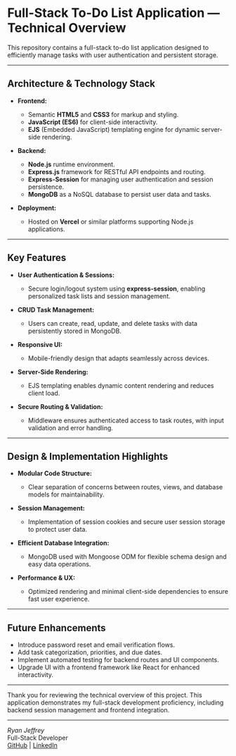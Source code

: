 # Full-Stack To-Do List Application — Technical Overview

This repository contains a full-stack to-do list application designed to efficiently manage tasks with user authentication and persistent storage.

---

## Architecture & Technology Stack

- **Frontend:**  
  - Semantic **HTML5** and **CSS3** for markup and styling.  
  - **JavaScript (ES6)** for client-side interactivity.  
  - **EJS** (Embedded JavaScript) templating engine for dynamic server-side rendering.

- **Backend:**  
  - **Node.js** runtime environment.  
  - **Express.js** framework for RESTful API endpoints and routing.  
  - **Express-Session** for managing user authentication and session persistence.  
  - **MongoDB** as a NoSQL database to persist user data and tasks.

- **Deployment:**  
  - Hosted on **Vercel** or similar platforms supporting Node.js applications.

---

## Key Features

- **User Authentication & Sessions:**  
  - Secure login/logout system using **express-session**, enabling personalized task lists and session management.

- **CRUD Task Management:**  
  - Users can create, read, update, and delete tasks with data persistently stored in MongoDB.

- **Responsive UI:**  
  - Mobile-friendly design that adapts seamlessly across devices.

- **Server-Side Rendering:**  
  - EJS templating enables dynamic content rendering and reduces client load.

- **Secure Routing & Validation:**  
  - Middleware ensures authenticated access to task routes, with input validation and error handling.

---

## Design & Implementation Highlights

- **Modular Code Structure:**  
  - Clear separation of concerns between routes, views, and database models for maintainability.

- **Session Management:**  
  - Implementation of session cookies and secure user session storage to protect user data.

- **Efficient Database Integration:**  
  - MongoDB used with Mongoose ODM for flexible schema design and easy data operations.

- **Performance & UX:**  
  - Optimized rendering and minimal client-side dependencies to ensure fast user experience.

---

## Future Enhancements

- Introduce password reset and email verification flows.  
- Add task categorization, priorities, and due dates.  
- Implement automated testing for backend routes and UI components.  
- Upgrade UI with a frontend framework like React for enhanced interactivity.

---

Thank you for reviewing the technical overview of this project. This application demonstrates my full-stack development proficiency, including backend session management and frontend integration.

---

*Ryan Jeffrey*  
Full-Stack Developer  
[GitHub](https://github.com/eatcodebuild) | [LinkedIn](https://linkedin.com/in/ryanjeffrey)
